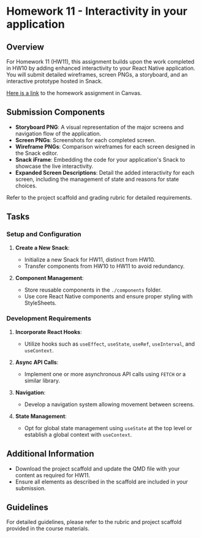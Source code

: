 # Homework 11 - Interactivity in your application

## Overview
For Homework 11 (HW11), this assignment builds upon the work completed in HW10 by adding enhanced interactivity to your React Native application. You will submit detailed wireframes, screen PNGs, a storyboard, and an interactive prototype hosted in Snack.

[Here is a link](https://virginiacommonwealth.instructure.com/courses/93957/assignments/853512) to the homework assignment in Canvas.

## Submission Components

- **Storyboard PNG**: A visual representation of the major screens and navigation flow of the application.
- **Screen PNGs**: Screenshots for each completed screen.
- **Wireframe PNGs**: Comparison wireframes for each screen designed in the Snack editor.
- **Snack iFrame**: Embedding the code for your application's Snack to showcase the live interactivity.
- **Expanded Screen Descriptions**: Detail the added interactivity for each screen, including the management of state and reasons for state choices.

Refer to the project scaffold and grading rubric for detailed requirements.

## Tasks

### Setup and Configuration

1. **Create a New Snack**:
   - Initialize a new Snack for HW11, distinct from HW10.
   - Transfer components from HW10 to HW11 to avoid redundancy.

2. **Component Management**:
   - Store reusable components in the `./components` folder.
   - Use core React Native components and ensure proper styling with StyleSheets.

### Development Requirements

1. **Incorporate React Hooks**:
   - Utilize hooks such as `useEffect`, `useState`, `useRef`, `useInterval`, and `useContext`.

2. **Async API Calls**:
   - Implement one or more asynchronous API calls using `FETCH` or a similar library.

3. **Navigation**:
   - Develop a navigation system allowing movement between screens.

4. **State Management**:
   - Opt for global state management using `useState` at the top level or establish a global context with `useContext`.

## Additional Information

- Download the project scaffold and update the QMD file with your content as required for HW11.
- Ensure all elements as described in the scaffold are included in your submission.

## Guidelines

For detailed guidelines, please refer to the rubric and project scaffold provided in the course materials.
